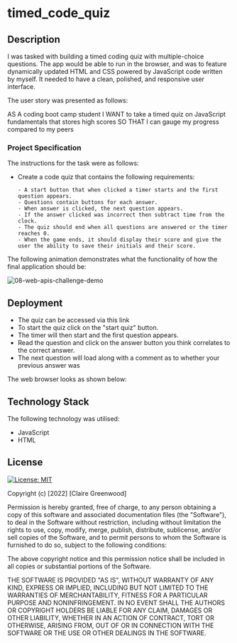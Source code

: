 # timed_code_quiz

## Description

I was tasked with building a timed coding quiz with multiple-choice questions. The app would be able to run in the browser, and was to feature dynamically updated HTML and CSS powered by JavaScript code written by myself. It needed to have a clean, polished, and responsive user interface.

The user story was presented as follows:

AS A coding boot camp student
I WANT to take a timed quiz on JavaScript fundamentals that stores high scores
SO THAT I can gauge my progress compared to my peers

### Project Specification

The instructions for the task were as follows:

- Create a code quiz that contains the following requirements:

      - A start button that when clicked a timer starts and the first question appears.
      - Questions contain buttons for each answer.
      - When answer is clicked, the next question appears.
      - If the answer clicked was incorrect then subtract time from the clock.
      - The quiz should end when all questions are answered or the timer reaches 0.
      - When the game ends, it should display their score and give the user the ability to save their initials and their score.
    
The following animation demonstrates what the functionality of how the final application should be:
    
![08-web-apis-challenge-demo](https://user-images.githubusercontent.com/118351853/214394657-433c39fa-2404-4920-8fa0-3ac439b9cb5f.gif)


## Deployment

- The quiz can be accessed via this link
- To start the quiz click on the "start quiz" button.
- The timer will then start and the first question appears.
- Read the question and click on the answer button you think correlates to the correct answer. 
- The next question will load along with a comment as to whether your previous answer was 


The web browser looks as shown below:



## Technology Stack
The following technology was utilised:

- JavaScript
- HTML

## License

[![License: MIT](https://img.shields.io/badge/License-MIT-yellow.svg)](https://opensource.org/licenses/MIT)

Copyright (c) [2022] [Claire Greenwood]

Permission is hereby granted, free of charge, to any person obtaining a copy of this software and associated documentation files (the "Software"), to deal in the Software without restriction, including without limitation the rights to use, copy, modify, merge, publish, distribute, sublicense, and/or sell copies of the Software, and to permit persons to whom the Software is furnished to do so, subject to the following conditions:

The above copyright notice and this permission notice shall be included in all copies or substantial portions of the Software.

THE SOFTWARE IS PROVIDED "AS IS", WITHOUT WARRANTY OF ANY KIND, EXPRESS OR IMPLIED, INCLUDING BUT NOT LIMITED TO THE WARRANTIES OF MERCHANTABILITY, FITNESS FOR A PARTICULAR PURPOSE AND NONINFRINGEMENT. IN NO EVENT SHALL THE AUTHORS OR COPYRIGHT HOLDERS BE LIABLE FOR ANY CLAIM, DAMAGES OR OTHER LIABILITY, WHETHER IN AN ACTION OF CONTRACT, TORT OR OTHERWISE, ARISING FROM, OUT OF OR IN CONNECTION WITH THE SOFTWARE OR THE USE OR OTHER DEALINGS IN THE SOFTWARE.
